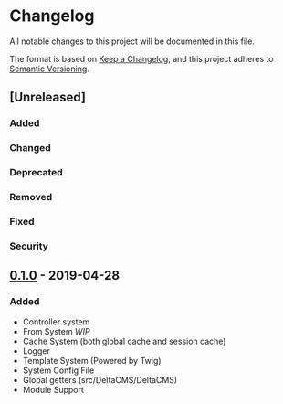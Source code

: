 # Changelog
All notable changes to this project will be documented in this file.

The format is based on [Keep a Changelog](https://keepachangelog.com/en/1.0.0/),
and this project adheres to [Semantic Versioning](https://semver.org/spec/v2.0.0.html).

## [Unreleased]

### Added
### Changed
### Deprecated
### Removed
### Fixed
### Security

## [0.1.0] - 2019-04-28

### Added

- Controller system
- From System _WIP_
- Cache System (both global cache and session cache)
- Logger
- Template System (Powered by Twig)
- System Config File
- Global getters (src/DeltaCMS/DeltaCMS)
- Module Support

[0.1.0]: #!
